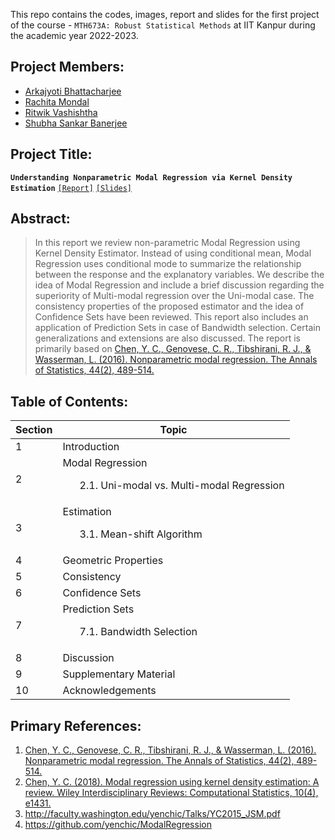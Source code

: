 This repo contains the codes, images, report and slides for the first project of the course - `MTH673A: Robust Statistical Methods` at IIT Kanpur during the academic year 2022-2023.

## Project Members:

  - [Arkajyoti Bhattacharjee](https://github.com/ArkaB-DS)
  - [Rachita Mondal](https://github.com/Rachita-Mondal)
  - [Ritwik Vashishtha](https://github.com/ritwikvashistha)
  - [Shubha Sankar Banerjee](https://github.com/shubha3)

## Project Title:

**`Understanding Nonparametric Modal Regression via Kernel Density Estimation`** [`[Report]`](https://github.com/ArkaB-DS/NPmodalReg/blob/main/Group7%20Report.pdf) [`[Slides]`](https://github.com/ArkaB-DS/NPmodalReg/blob/main/Robust_Project_I__slides_.pdf)

## Abstract:

> In this report we review non-parametric Modal Regression using Kernel Density Estimator. Instead of using conditional mean, Modal Regression uses conditional mode to summarize the relationship between the response and the explanatory variables. We describe the idea of Modal Regression and include a brief discussion regarding the superiority of Multi-modal regression over the Uni-modal case. The consistency properties of the proposed estimator and the idea of Confidence Sets have been reviewed. This report also includes an application of Prediction Sets in case of Bandwidth selection. Certain generalizations and extensions are also discussed. The report is primarily based on [Chen, Y. C., Genovese, C. R., Tibshirani, R. J., & Wasserman, L. (2016). Nonparametric modal regression. The Annals of Statistics, 44(2), 489-514.](https://projecteuclid.org/journals/annals-of-statistics/volume-44/issue-2/Nonparametric-modal-regression/10.1214/15-AOS1373.pdf)

## Table of Contents:
  
  |**Section**|**Topic**|
  |------------|-----------|
  |1| Introduction|
  |2| Modal Regression <ul> 2.1. Uni-modal vs. Multi-modal Regression </ul>|
  |3| Estimation <ul> 3.1. Mean-shift Algorithm </ul>|
  |4| Geometric Properties |
  |5| Consistency |
  |6| Confidence Sets |
  |7| Prediction Sets <ul> 7.1. Bandwidth Selection </ul>|
  |8| Discussion |
  |9| Supplementary Material |
  |10| Acknowledgements |

## Primary References:

  1. [Chen, Y. C., Genovese, C. R., Tibshirani, R. J., & Wasserman, L. (2016). Nonparametric modal regression. The Annals of Statistics, 44(2), 489-514.](https://projecteuclid.org/journals/annals-of-statistics/volume-44/issue-2/Nonparametric-modal-regression/10.1214/15-AOS1373.pdf)
  2. [Chen, Y. C. (2018). Modal regression using kernel density estimation: A review. Wiley Interdisciplinary Reviews: Computational Statistics, 10(4), e1431.](https://arxiv.org/pdf/1710.07004)
  3. http://faculty.washington.edu/yenchic/Talks/YC2015_JSM.pdf
  4. https://github.com/yenchic/ModalRegression
